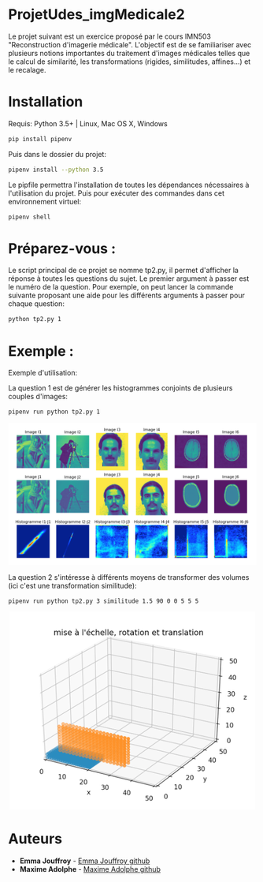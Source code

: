 # ProjetUdes_imgMedicale2

Le projet suivant est un exercice proposé par le cours IMN503 "Reconstruction d'imagerie médicale". L'objectif est de se familiariser avec plusieurs notions importantes du traitement d'images médicales telles que le calcul de similarité, les transformations (rigides, similitudes, affines...) et le recalage.

# Installation

Requis: Python 3.5+ | Linux, Mac OS X, Windows

```sh
pip install pipenv
```
Puis dans le dossier du projet:  

```sh
pipenv install --python 3.5
```
Le pipfile permettra l'installation de toutes les dépendances nécessaires à l'utilisation du projet. 
Puis pour exécuter des commandes dans cet environnement virtuel: 

```sh
pipenv shell
```

# Préparez-vous :

Le script principal de ce projet se nomme tp2.py, il permet d'afficher la réponse à toutes les questions du sujet. Le premier argument à passer est le numéro de la question. Pour exemple, on peut lancer la commande suivante proposant une aide pour les différents arguments à passer pour chaque question:
```sh
python tp2.py 1
```

# Exemple : 

Exemple d'utilisation:

La question 1 est de générer les histogrammes conjoints de plusieurs couples d'images: 
```sh
pipenv run python tp2.py 1
```
![alt text](https://github.com/EmmaJouffroy/projetUdes_imgMedicale2/blob/master/Resultats/Histogramme/histogrammes.png)

La question 2 s'intéresse à différents moyens de transformer des volumes (ici c'est une transformation similitude):
```sh
pipenv run python tp2.py 3 similitude 1.5 90 0 0 5 5 5
```
<p align="center">
<img src="https://github.com/EmmaJouffroy/projetUdes_imgMedicale2/blob/master/Resultats/Transformation/transfo.png" alt="drawing" width="500"/>
</div>

# Auteurs

* **Emma Jouffroy** - [Emma Jouffroy github](https://github.com/EmmaJouffroy)
* **Maxime Adolphe** - [Maxime Adolphe github](https://github.com/madolphe)

